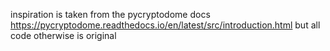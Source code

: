 inspiration is taken from the pycryptodome docs https://pycryptodome.readthedocs.io/en/latest/src/introduction.html but all code otherwise is original
